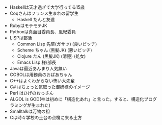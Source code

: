* Haskellは天才過ぎて大学行ってる15歳
* Coqさんはフランス生まれの留学生
  * Haskell たんと友達
* RubyはモテモテJK
* Pythonは真面目委員長、風紀委員
* LISPは部活
  * Common Lisp 先輩(ガサツ) (良いビッチ)
  * Scheme ちゃん (黒髪JK) (悪いビッチ)
  * Clojure たん (黒髪JK) (清楚) (処女)
  * Emacs Lisp 様(部長
* Javaは最近あんまり人気無い
* COBOLは用務員のおばあちゃん
* C++はよくわからない怖い大先輩
* C# はちょっと気取った御姉様のイメージ
* Perl はひげのおっさん
* ALGOL is GOD(神は初めに「構造化あれ」と言った。すると、構造化プログラミングが生まれた)
* Smalltalkは万物の祖
* Cは時々学校の土台の点検に来る土方